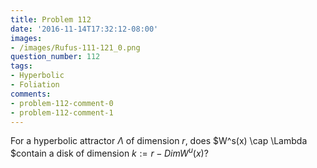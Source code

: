 ```yaml
---
title: Problem 112
date: '2016-11-14T17:32:12-08:00'
images:
- /images/Rufus-111-121_0.png
question_number: 112
tags:
- Hyperbolic
- Foliation
comments:
- problem-112-comment-0
- problem-112-comment-1
---
```

For a hyperbolic attractor $\Lambda$ of dimension $r$, does $W^s(x) \cap
\Lambda $contain a disk of dimension $k := r- Dim W^u (x)?$

